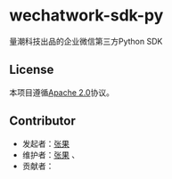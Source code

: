 # wechatwork-sdk-py

量潮科技出品的企业微信第三方Python SDK


## License

本项目遵循[Apache 2.0](LICENSE)协议。


## Contributor

- 发起者：[张果](https://github.com/Guo-Zhang)
- 维护者：[张果](https://github.com/Guo-Zhang) 、
- 贡献者：